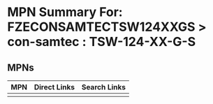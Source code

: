 



# MPN Summary For: FZECONSAMTECTSW124XXGS > con-samtec : TSW-124-XX-G-S

## MPNs
  

|MPN|Direct Links|Search Links|
| :--- | :--- | :--- |
||||
